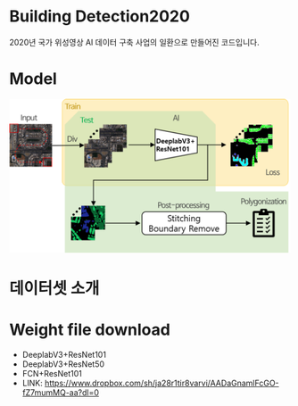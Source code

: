 # Building Detection2020
2020년 국가 위성영상 AI 데이터 구축 사업의 일환으로 만들어진 코드입니다.

# Model
![전체 모델 구조](./images/model.png)

# 데이터셋 소개


# Weight file download
- DeeplabV3+ResNet101
- DeeplabV3+ResNet50
- FCN+ResNet101
- LINK: https://www.dropbox.com/sh/ja28r1tir8varvi/AADaGnamlFcGO-fZ7mumMQ-aa?dl=0
